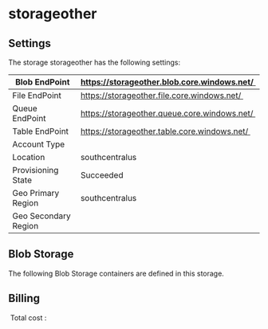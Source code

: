 # storageother

## Settings
The storage storageother has the following settings:

| Blob EndPoint | https://storageother.blob.core.windows.net/  |
| --- | --- |
| File EndPoint | https://storageother.file.core.windows.net/  |
| Queue EndPoint | https://storageother.queue.core.windows.net/  |
| Table EndPoint | https://storageother.table.core.windows.net/  |
| Account Type |   |
| Location | southcentralus  |
| Provisioning State | Succeeded  |
| Geo Primary Region | southcentralus  |
| Geo Secondary Region |   |



## Blob Storage
The following Blob Storage containers are defined in this storage. 






## Billing
 Total cost : 
